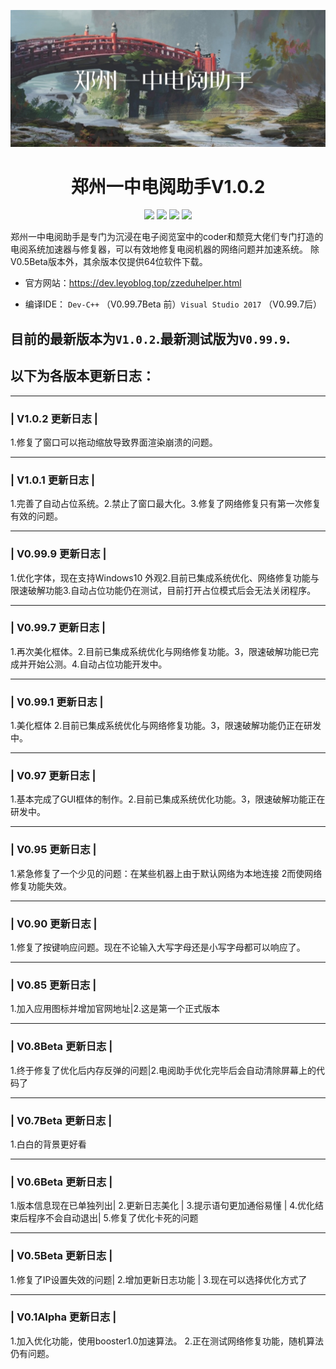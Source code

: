 ![image](https://raw.githubusercontent.com/JimHans/-zzeduhelper-/master/banner.jpg)
<h1 align="center"> 郑州一中电阅助手V1.0.2 </h1>
<p align="center">
 
<img src="https://img.shields.io/badge/Version-1.0.2正式版-red.svg?style=flat-square">
<img src="https://img.shields.io/badge/language-中文-green.svg?style=flat-square">
<img src="https://img.shields.io/badge/Design-乐由科技-purple.svg?style=flat-square">
<img src="https://img.shields.io/badge/IDE-Visual Studio 2017-blue.svg?style=flat-square">
</p>
   郑州一中电阅助手是专门为沉浸在电子阅览室中的coder和颓竞大佬们专门打造的电阅系统加速器与修复器，可以有效地修复电阅机器的网络问题并加速系统。
除V0.5Beta版本外，其余版本仅提供64位软件下载。<br>

* 官方网站：https://dev.leyoblog.top/zzeduhelper.html <br>

* 编译IDE： `Dev-C++` （V0.99.7Beta 前）`Visual Studio 2017` （V0.99.7后）

## 目前的最新版本为`V1.0.2`.最新测试版为`V0.99.9`.
## 以下为各版本更新日志：
__________________________
### |    V1.0.2 更新日志   |
1.修复了窗口可以拖动缩放导致界面渲染崩溃的问题。
__________________________
### |    V1.0.1 更新日志   |
1.完善了自动占位系统。2.禁止了窗口最大化。3.修复了网络修复只有第一次修复有效的问题。
__________________________
### |    V0.99.9 更新日志  |
1.优化字体，现在支持Windows10 外观2.目前已集成系统优化、网络修复功能与限速破解功能3.自动占位功能仍在测试，目前打开占位模式后会无法关闭程序。
__________________________
### |    V0.99.7 更新日志  |
1.再次美化框体。2.目前已集成系统优化与网络修复功能。3，限速破解功能已完成并开始公测。4.自动占位功能开发中。
__________________________
### |    V0.99.1 更新日志  |
1.美化框体 2.目前已集成系统优化与网络修复功能。3，限速破解功能仍正在研发中。
__________________________
### |    V0.97 更新日志    |
1.基本完成了GUI框体的制作。2.目前已集成系统优化功能。3，限速破解功能正在研发中。
__________________________
### |    V0.95 更新日志    |
1.紧急修复了一个少见的问题：在某些机器上由于默认网络为本地连接 2而使网络修复功能失效。
__________________________
### |    V0.90 更新日志    |
1.修复了按键响应问题。现在不论输入大写字母还是小写字母都可以响应了。
__________________________
### |    V0.85 更新日志    |
1.加入应用图标并增加官网地址|2.这是第一个正式版本      
__________________________
### |   V0.8Beta 更新日志    |
1.终于修复了优化后内存反弹的问题|2.电阅助手优化完毕后会自动清除屏幕上的代码了   
__________________________
### |   V0.7Beta 更新日志    |
1.白白的背景更好看   
__________________________
### |   V0.6Beta 更新日志    |
1.版本信息现在已单独列出|
2.更新日志美化     |
3.提示语句更加通俗易懂 |
4.优化结束后程序不会自动退出|
5.修复了优化卡死的问题 
__________________________
### |   V0.5Beta 更新日志    |
1.修复了IP设置失效的问题|
2.增加更新日志功能   |
3.现在可以选择优化方式了
__________________________
### |   V0.1Alpha 更新日志    |
1.加入优化功能，使用booster1.0加速算法。
2.正在测试网络修复功能，随机算法仍有问题。
